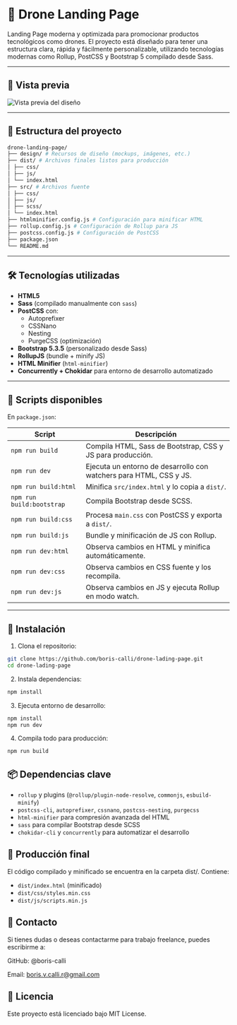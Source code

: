 # 🚁 Drone Landing Page

Landing Page moderna y optimizada para promocionar productos tecnológicos como drones. El proyecto está diseñado para tener una estructura clara, rápida y fácilmente personalizable, utilizando tecnologías modernas como Rollup, PostCSS y Bootstrap 5 compilado desde Sass.

---

## 📸 Vista previa

![Vista previa del diseño](./design/preview.png) <!-- Reemplaza con una imagen real si tienes una -->

---

## 📂 Estructura del proyecto
```bash
drone-landing-page/
├── design/ # Recursos de diseño (mockups, imágenes, etc.)
├── dist/ # Archivos finales listos para producción
│ ├── css/
│ ├── js/
│ └── index.html
├── src/ # Archivos fuente
│ ├── css/
│ ├── js/
│ ├── scss/
│ └── index.html
├── htmlminifier.config.js # Configuración para minificar HTML
├── rollup.config.js # Configuración de Rollup para JS
├── postcss.config.js # Configuración de PostCSS
├── package.json
└── README.md
```
---

## 🛠️ Tecnologías utilizadas

- **HTML5**
- **Sass** (compilado manualmente con `sass`)
- **PostCSS** con:
  - Autoprefixer
  - CSSNano
  - Nesting
  - PurgeCSS (optimización)
- **Bootstrap 5.3.5** (personalizado desde Sass)
- **RollupJS** (bundle + minify JS)
- **HTML Minifier** (`html-minifier`)
- **Concurrently + Chokidar** para entorno de desarrollo automatizado

---

## 🚀 Scripts disponibles

En `package.json`:

| Script               | Descripción |
|----------------------|-------------|
| `npm run build`      | Compila HTML, Sass de Bootstrap, CSS y JS para producción. |
| `npm run dev`        | Ejecuta un entorno de desarrollo con watchers para HTML, CSS y JS. |
| `npm run build:html` | Minifica `src/index.html` y lo copia a `dist/`. |
| `npm run build:bootstrap` | Compila Bootstrap desde SCSS. |
| `npm run build:css`  | Procesa `main.css` con PostCSS y exporta a `dist/`. |
| `npm run build:js`   | Bundle y minificación de JS con Rollup. |
| `npm run dev:html`   | Observa cambios en HTML y minifica automáticamente. |
| `npm run dev:css`    | Observa cambios en CSS fuente y los recompila. |
| `npm run dev:js`     | Observa cambios en JS y ejecuta Rollup en modo watch. |

---

## 🔧 Instalación

1. Clona el repositorio:

```bash
git clone https://github.com/boris-calli/drone-lading-page.git
cd drone-lading-page
```
2. Instala dependencias:

```bash
npm install
```
3. Ejecuta entorno de desarrollo:

```bash
npm install
npm run dev
```
4. Compila todo para producción:

```bash
npm run build
```
## 📦 Dependencias clave
- `rollup` y plugins (`@rollup/plugin-node-resolve`, `commonjs`, `esbuild-minify`)
- `postcss-cli`, `autoprefixer`, `cssnano`, `postcss-nesting`, `purgecss`
- `html-minifier` para compresión avanzada del HTML
- `sass` para compilar Bootstrap desde SCSS
- `chokidar-cli` y `concurrently` para automatizar el desarrollo

## 🧪 Producción final
El código compilado y minificado se encuentra en la carpeta dist/. Contiene:

- `dist/index.html` (minificado)
- `dist/css/styles.min.css`
- `dist/js/scripts.min.js`

## 📩 Contacto
Si tienes dudas o deseas contactarme para trabajo freelance, puedes escribirme a:

GitHub: @boris-calli

Email: boris.v.calli.r@gmail.com

## 📄 Licencia
Este proyecto está licenciado bajo MIT License.
